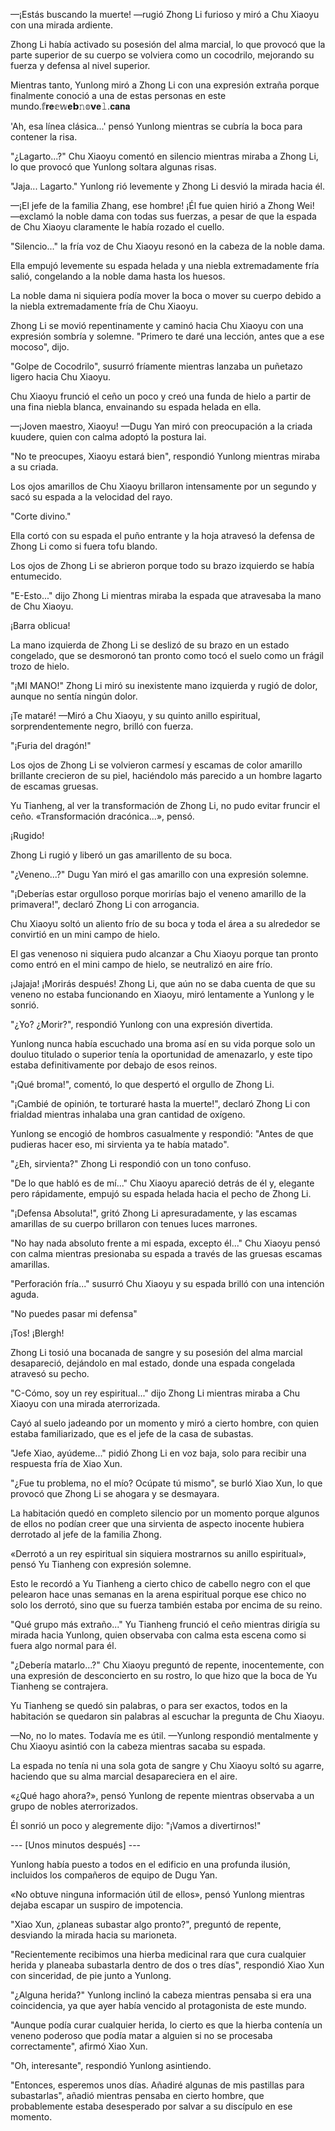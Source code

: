 
—¡Estás buscando la muerte! —rugió Zhong Li furioso y miró a Chu Xiaoyu con una mirada ardiente.

Zhong Li había activado su posesión del alma marcial, lo que provocó que la parte superior de su cuerpo se volviera como un cocodrilo, mejorando su fuerza y ​​defensa al nivel superior.

Mientras tanto, Yunlong miró a Zhong Li con una expresión extraña porque finalmente conoció a una de estas personas en este mundo.𝕗𝐫𝐞𝕖𝕨𝐞𝗯𝚗𝕠𝘃𝐞𝚕.𝐜𝐚𝐧𝐚

'Ah, esa línea clásica...' pensó Yunlong mientras se cubría la boca para contener la risa.

"¿Lagarto...?" Chu Xiaoyu comentó en silencio mientras miraba a Zhong Li, lo que provocó que Yunlong soltara algunas risas.

"Jaja... Lagarto." Yunlong rió levemente y Zhong Li desvió la mirada hacia él.

—¡El jefe de la familia Zhang, ese hombre! ¡Él fue quien hirió a Zhong Wei! —exclamó la noble dama con todas sus fuerzas, a pesar de que la espada de Chu Xiaoyu claramente le había rozado el cuello.

"Silencio..." la fría voz de Chu Xiaoyu resonó en la cabeza de la noble dama.

Ella empujó levemente su espada helada y una niebla extremadamente fría salió, congelando a la noble dama hasta los huesos.

La noble dama ni siquiera podía mover la boca o mover su cuerpo debido a la niebla extremadamente fría de Chu Xiaoyu.

Zhong Li se movió repentinamente y caminó hacia Chu Xiaoyu con una expresión sombría y solemne. "Primero te daré una lección, antes que a ese mocoso", dijo.

"Golpe de Cocodrilo", susurró fríamente mientras lanzaba un puñetazo ligero hacia Chu Xiaoyu.

Chu Xiaoyu frunció el ceño un poco y creó una funda de hielo a partir de una fina niebla blanca, envainando su espada helada en ella.

—¡Joven maestro, Xiaoyu! —Dugu Yan miró con preocupación a la criada kuudere, quien con calma adoptó la postura Iai.

"No te preocupes, Xiaoyu estará bien", respondió Yunlong mientras miraba a su criada.

Los ojos amarillos de Chu Xiaoyu brillaron intensamente por un segundo y sacó su espada a la velocidad del rayo.

"Corte divino."

Ella cortó con su espada el puño entrante y la hoja atravesó la defensa de Zhong Li como si fuera tofu blando.

Los ojos de Zhong Li se abrieron porque todo su brazo izquierdo se había entumecido.

"E-Esto..." dijo Zhong Li mientras miraba la espada que atravesaba la mano de Chu Xiaoyu.

¡Barra oblicua!

La mano izquierda de Zhong Li se deslizó de su brazo en un estado congelado, que se desmoronó tan pronto como tocó el suelo como un frágil trozo de hielo.

"¡MI MANO!" Zhong Li miró su inexistente mano izquierda y rugió de dolor, aunque no sentía ningún dolor.

¡Te mataré! —Miró a Chu Xiaoyu, y su quinto anillo espiritual, sorprendentemente negro, brilló con fuerza.

"¡Furia del dragón!"

Los ojos de Zhong Li se volvieron carmesí y escamas de color amarillo brillante crecieron de su piel, haciéndolo más parecido a un hombre lagarto de escamas gruesas.

Yu Tianheng, al ver la transformación de Zhong Li, no pudo evitar fruncir el ceño. «Transformación dracónica...», pensó.

¡Rugido!

Zhong Li rugió y liberó un gas amarillento de su boca.

"¿Veneno...?" Dugu Yan miró el gas amarillo con una expresión solemne.

"¡Deberías estar orgulloso porque morirías bajo el veneno amarillo de la primavera!", declaró Zhong Li con arrogancia.

Chu Xiaoyu soltó un aliento frío de su boca y toda el área a su alrededor se convirtió en un mini campo de hielo.

El gas venenoso ni siquiera pudo alcanzar a Chu Xiaoyu porque tan pronto como entró en el mini campo de hielo, se neutralizó en aire frío.

¡Jajaja! ¡Morirás después! Zhong Li, que aún no se daba cuenta de que su veneno no estaba funcionando en Xiaoyu, miró lentamente a Yunlong y le sonrió.

"¿Yo? ¿Morir?", respondió Yunlong con una expresión divertida.

Yunlong nunca había escuchado una broma así en su vida porque solo un douluo titulado o superior tenía la oportunidad de amenazarlo, y este tipo estaba definitivamente por debajo de esos reinos.

"¡Qué broma!", comentó, lo que despertó el orgullo de Zhong Li.

"¡Cambié de opinión, te torturaré hasta la muerte!", declaró Zhong Li con frialdad mientras inhalaba una gran cantidad de oxígeno.

Yunlong se encogió de hombros casualmente y respondió: "Antes de que pudieras hacer eso, mi sirvienta ya te había matado".

"¿Eh, sirvienta?" Zhong Li respondió con un tono confuso.

"De lo que habló es de mí..." Chu Xiaoyu apareció detrás de él y, elegante pero rápidamente, empujó su espada helada hacia el pecho de Zhong Li.

"¡Defensa Absoluta!", gritó Zhong Li apresuradamente, y las escamas amarillas de su cuerpo brillaron con tenues luces marrones.

"No hay nada absoluto frente a mi espada, excepto él..." Chu Xiaoyu pensó con calma mientras presionaba su espada a través de las gruesas escamas amarillas.

"Perforación fría..." susurró Chu Xiaoyu y su espada brilló con una intención aguda.

"No puedes pasar mi defensa"

¡Tos! ¡Blergh!

Zhong Li tosió una bocanada de sangre y su posesión del alma marcial desapareció, dejándolo en mal estado, donde una espada congelada atravesó su pecho.

"C-Cómo, soy un rey espiritual..." dijo Zhong Li mientras miraba a Chu Xiaoyu con una mirada aterrorizada.

Cayó al suelo jadeando por un momento y miró a cierto hombre, con quien estaba familiarizado, que es el jefe de la casa de subastas.

"Jefe Xiao, ayúdeme..." pidió Zhong Li en voz baja, solo para recibir una respuesta fría de Xiao Xun.

"¿Fue tu problema, no el mío? Ocúpate tú mismo", se burló Xiao Xun, lo que provocó que Zhong Li se ahogara y se desmayara.

La habitación quedó en completo silencio por un momento porque algunos de ellos no podían creer que una sirvienta de aspecto inocente hubiera derrotado al jefe de la familia Zhong.

«Derrotó a un rey espiritual sin siquiera mostrarnos su anillo espiritual», pensó Yu Tianheng con expresión solemne.

Esto le recordó a Yu Tianheng a cierto chico de cabello negro con el que pelearon hace unas semanas en la arena espiritual porque ese chico no solo los derrotó, sino que su fuerza también estaba por encima de su reino.

"Qué grupo más extraño..." Yu Tianheng frunció el ceño mientras dirigía su mirada hacia Yunlong, quien observaba con calma esta escena como si fuera algo normal para él.

"¿Debería matarlo...?" Chu Xiaoyu preguntó de repente, inocentemente, con una expresión de desconcierto en su rostro, lo que hizo que la boca de Yu Tianheng se contrajera.

Yu Tianheng se quedó sin palabras, o para ser exactos, todos en la habitación se quedaron sin palabras al escuchar la pregunta de Chu Xiaoyu.

—No, no lo mates. Todavía me es útil. —Yunlong respondió mentalmente y Chu Xiaoyu asintió con la cabeza mientras sacaba su espada.

La espada no tenía ni una sola gota de sangre y Chu Xiaoyu soltó su agarre, haciendo que su alma marcial desapareciera en el aire.

«¿Qué hago ahora?», pensó Yunlong de repente mientras observaba a un grupo de nobles aterrorizados.

Él sonrió un poco y alegremente dijo: "¡Vamos a divertirnos!"

--- [Unos minutos después] ---

Yunlong había puesto a todos en el edificio en una profunda ilusión, incluidos los compañeros de equipo de Dugu Yan.

«No obtuve ninguna información útil de ellos», pensó Yunlong mientras dejaba escapar un suspiro de impotencia.

"Xiao Xun, ¿planeas subastar algo pronto?", preguntó de repente, desviando la mirada hacia su marioneta.

"Recientemente recibimos una hierba medicinal rara que cura cualquier herida y planeaba subastarla dentro de dos o tres días", respondió Xiao Xun con sinceridad, de pie junto a Yunlong.

"¿Alguna herida?" Yunlong inclinó la cabeza mientras pensaba si era una coincidencia, ya que ayer había vencido al protagonista de este mundo.

"Aunque podía curar cualquier herida, lo cierto es que la hierba contenía un veneno poderoso que podía matar a alguien si no se procesaba correctamente", afirmó Xiao Xun.

"Oh, interesante", respondió Yunlong asintiendo.

"Entonces, esperemos unos días. Añadiré algunas de mis pastillas para subastarlas", añadió mientras pensaba en cierto hombre, que probablemente estaba desesperado por salvar a su discípulo en ese momento.